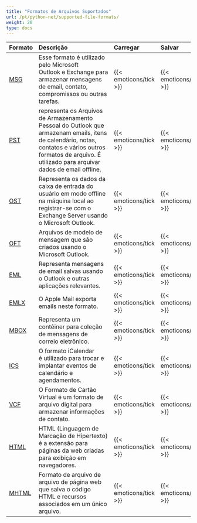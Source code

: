 ```yaml
---
title: "Formatos de Arquivos Suportados"
url: /pt/python-net/supported-file-formats/
weight: 20
type: docs
---
```




|**Formato**|**Descrição**|**Carregar**|**Salvar**|
| :- | :- | :- | :- |
|[MSG](https://docs.fileformat.com/email/msg/)|Esse formato é utilizado pelo Microsoft Outlook e Exchange para armazenar mensagens de email, contato, compromissos ou outras tarefas.|{{< emoticons/tick >}}|{{< emoticons/tick >}}|
|[PST](https://docs.fileformat.com/email/pst/)|representa os Arquivos de Armazenamento Pessoal do Outlook que armazenam emails, itens de calendário, notas, contatos e vários outros formatos de arquivo. É utilizado para arquivar dados de email offline.|{{< emoticons/tick >}}|{{< emoticons/tick >}}|
|[OST](https://docs.fileformat.com/email/ost/)|Representa os dados da caixa de entrada do usuário em modo offline na máquina local ao registrar-se com o Exchange Server usando o Microsoft Outlook.|{{< emoticons/tick >}}|{{< emoticons/tick >}}|
|[OFT](https://docs.fileformat.com/email/oft/)|Arquivos de modelo de mensagem que são criados usando o Microsoft Outlook.|{{< emoticons/tick >}}|{{< emoticons/tick >}}|
|[EML](https://docs.fileformat.com/email/eml/)|Representa mensagens de email salvas usando o Outlook e outras aplicações relevantes.|{{< emoticons/tick >}}|{{< emoticons/tick >}}|
|[EMLX](https://docs.fileformat.com/email/emlx/)|O Apple Mail exporta emails neste formato.|{{< emoticons/tick >}}|{{< emoticons/tick >}}|
|[MBOX](https://docs.fileformat.com/email/mbox/)|Representa um contêiner para coleção de mensagens de correio eletrônico.|{{< emoticons/tick >}}|{{< emoticons/tick >}}|
|[ICS](https://docs.fileformat.com/email/ics/)|O formato iCalendar é utilizado para trocar e implantar eventos de calendário e agendamentos.|{{< emoticons/tick >}}|{{< emoticons/tick >}}|
|[VCF](https://docs.fileformat.com/email/vcf/)|O Formato de Cartão Virtual é um formato de arquivo digital para armazenar informações de contato.|{{< emoticons/tick >}}|{{< emoticons/tick >}}|
|[HTML](https://docs.fileformat.com/web/html/)|HTML (Linguagem de Marcação de Hipertexto) é a extensão para páginas da web criadas para exibição em navegadores.|{{< emoticons/tick >}}|{{< emoticons/tick >}}|
|[MHTML](https://docs.fileformat.com/web/mhtml/)|Formato de arquivo de arquivo de página web que salva o código HTML e recursos associados em um único arquivo.|{{< emoticons/tick >}}|{{< emoticons/tick >}}|